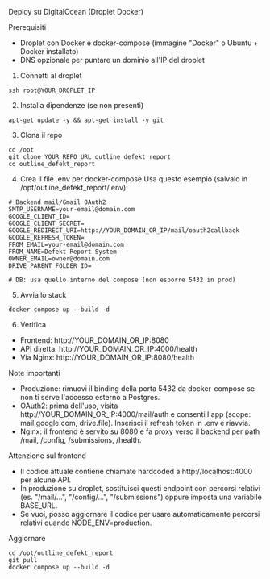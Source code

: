 Deploy su DigitalOcean (Droplet Docker)

Prerequisiti
- Droplet con Docker e docker-compose (immagine "Docker" o Ubuntu + Docker installato)
- DNS opzionale per puntare un dominio all'IP del droplet

1) Connetti al droplet
```
ssh root@YOUR_DROPLET_IP
```

2) Installa dipendenze (se non presenti)
```
apt-get update -y && apt-get install -y git
```

3) Clona il repo
```
cd /opt
git clone YOUR_REPO_URL outline_defekt_report
cd outline_defekt_report
```

4) Crea il file .env per docker-compose
Usa questo esempio (salvalo in /opt/outline_defekt_report/.env):
```
# Backend mail/Gmail OAuth2
SMTP_USERNAME=your-email@domain.com
GOOGLE_CLIENT_ID=
GOOGLE_CLIENT_SECRET=
GOOGLE_REDIRECT_URI=http://YOUR_DOMAIN_OR_IP/mail/oauth2callback
GOOGLE_REFRESH_TOKEN=
FROM_EMAIL=your-email@domain.com
FROM_NAME=Defekt Report System
OWNER_EMAIL=owner@domain.com
DRIVE_PARENT_FOLDER_ID=

# DB: usa quello interno del compose (non esporre 5432 in prod)
```

5) Avvia lo stack
```
docker compose up --build -d
```

6) Verifica
- Frontend: http://YOUR_DOMAIN_OR_IP:8080
- API diretta: http://YOUR_DOMAIN_OR_IP:4000/health
- Via Nginx: http://YOUR_DOMAIN_OR_IP:8080/health

Note importanti
- Produzione: rimuovi il binding della porta 5432 da docker-compose se non ti serve l'accesso esterno a Postgres.
- OAuth2: prima dell'uso, visita http://YOUR_DOMAIN_OR_IP:4000/mail/auth e consenti l'app (scope: mail.google.com, drive.file). Inserisci il refresh token in .env e riavvia.
- Nginx: il frontend è servito su 8080 e fa proxy verso il backend per path /mail, /config, /submissions, /health.

Attenzione sul frontend
- Il codice attuale contiene chiamate hardcoded a http://localhost:4000 per alcune API.
- In produzione su droplet, sostituisci questi endpoint con percorsi relativi (es. "/mail/...", "/config/...", "/submissions") oppure imposta una variabile BASE_URL.
- Se vuoi, posso aggiornare il codice per usare automaticamente percorsi relativi quando NODE_ENV=production.

Aggiornare
```
cd /opt/outline_defekt_report
git pull
docker compose up --build -d
```


